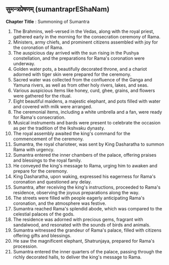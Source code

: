 ## सुमन्त्रप्रेषणम् (sumantraprEShaNam)

**Chapter Title** : Summoning of Sumantra

1. The Brahmins, well-versed in the Vedas, along with the royal priest, gathered early in the morning for the consecration ceremony of Rama.
2. Ministers, army chiefs, and prominent citizens assembled with joy for the coronation of Rama.
3. The auspicious day arrived with the sun rising in the Pushya constellation, and the preparations for Rama's coronation were underway.
4. Golden water pots, a beautifully decorated throne, and a chariot adorned with tiger skin were prepared for the ceremony.
5. Sacred water was collected from the confluence of the Ganga and Yamuna rivers, as well as from other holy rivers, lakes, and seas.
6. Various auspicious items like honey, curd, ghee, grains, and flowers were gathered for the ritual.
7. Eight beautiful maidens, a majestic elephant, and pots filled with water and covered with milk were arranged.
8. The ceremonial items, including a white umbrella and a fan, were ready for Rama's consecration.
9. Musical instruments and bards were present to celebrate the occasion as per the tradition of the Ikshvaku dynasty.
10. The royal assembly awaited the king's command for the commencement of the ceremony.
11. Sumantra, the royal charioteer, was sent by King Dasharatha to summon Rama with urgency.
12. Sumantra entered the inner chambers of the palace, offering praises and blessings to the royal family.
13. He conveyed the king's message to Rama, urging him to awaken and prepare for the ceremony.
14. King Dasharatha, upon waking, expressed his eagerness for Rama's coronation and questioned any delay.
15. Sumantra, after receiving the king's instructions, proceeded to Rama's residence, observing the joyous preparations along the way.
16. The streets were filled with people eagerly anticipating Rama's coronation, and the atmosphere was festive.
17. Sumantra reached Rama's splendid abode, which was compared to the celestial palaces of the gods.
18. The residence was adorned with precious gems, fragrant with sandalwood, and resonated with the sounds of birds and animals.
19. Sumantra witnessed the grandeur of Rama's palace, filled with citizens offering gifts and blessings.
20. He saw the magnificent elephant, Shatrunjaya, prepared for Rama's procession.
21. Sumantra entered the inner quarters of the palace, passing through the richly decorated halls, to deliver the king's message to Rama.
